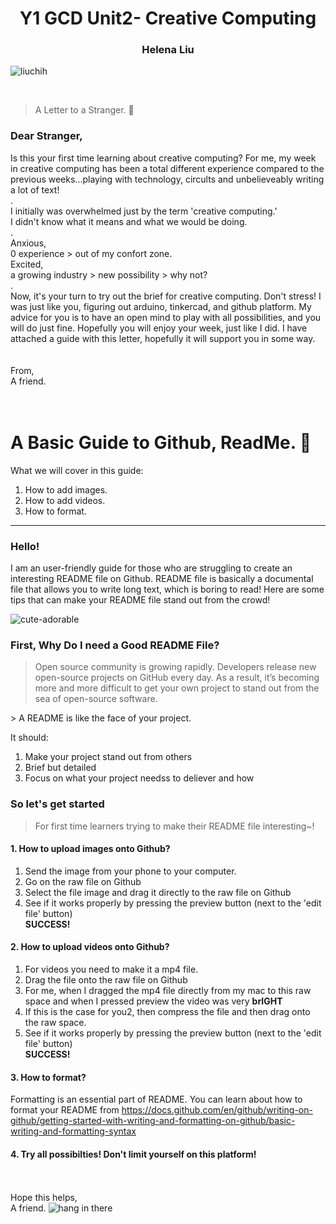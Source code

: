 <h1 align="center">Y1 GCD Unit2- Creative Computing</h1>
<h3 align="center">Helena Liu</h3>

<p align="left"> <img src="https://komarev.com/ghpvc/?username=liuchih&label=Profile%20views&color=0e75b6&style=flat" alt="liuchih" /> </p> <br>

>A Letter to a Stranger. 💌 

### Dear Stranger, <br>
Is this your first time learning about creative computing? For me, my week in creative computing has been a total different experience 
compared to the previous weeks...playing with technology, circults and unbelieveably writing a lot of text! 
<br>.<br>
I initially was overwhelmed just by the term 'creative computing.' <br>
I didn't know what it means and what we would be doing. <br>
.<br>
Anxious, <br>
0 experience > out of my confort zone. <br>
Excited, <br>
a growing industry > new possibility > why not? <br>
.<br>
Now, it's your turn to try out the brief for creative computing. 
Don't stress! I was just like you, figuring out arduino, tinkercad, and github platform. My advice for you is to have an open mind to play with all possibilities, and you will do just fine.
Hopefully you will enjoy your week, just like I did. I have attached a guide with this letter, hopefully it will support you in some way. <br>
<br> <br>
From, <br>
A friend.
<br><br><br>

# A Basic Guide to Github, ReadMe. 📕

What we will cover in this guide:
1. How to add images.
2. How to add videos. 
3. How to format.
 -------------------------------------------------------------------------------------
### Hello! <br>
I am an user-friendly guide for those who are struggling to create an interesting README file on Github. README file is basically a documental file that allows you to write long text, which is boring to read! Here are some tips that can make your README file stand out from the crowd! 
<br>

![cute-adorable](https://user-images.githubusercontent.com/94369439/142632896-8dd14d83-854a-498f-b3f3-5021d7867270.gif)


### First, Why Do I need a Good README File? <br> 

> Open source community is growing rapidly. Developers release new open-source projects on GitHub every day. As a result, it’s becoming more and more difficult to get your own project to stand out from the sea of open-source software. <br> 
<p> 
> A README is like the face of your project. <br>

It should: 
1. Make your project stand out from others
2. Brief but detailed
3. Focus on what your project needss to deliever and how 
 
### So let's get started <br>
> For first time learners trying to make their README file interesting~! 
#### 1. How to upload images onto Github?
1. Send the image from your phone to your computer.<br>
2. Go on the raw file on Github <br>
3. Select the file image and drag it directly to the raw file on Github <br>
4. See if it works properly by pressing the preview button (next to the 'edit file' button) <br>
<strong> SUCCESS! </strong>
 
#### 2. How to upload videos onto Github?
1. For videos you need to make it a mp4 file.<br>  
2. Drag the file onto the raw file on Github <br>
3. For me, when I dragged the mp4 file directly from my mac to this raw space and when I pressed preview the video was very <strong> brIGHT </strong> <br>
4. If this is the case for you2, then compress the file and then drag onto the raw space. 
5. See if it works properly by pressing the preview button (next to the 'edit file' button) <br>
<strong> SUCCESS! </strong>

#### 3. How to format?
Formatting is an essential part of README. You can learn about how to format your README from https://docs.github.com/en/github/writing-on-github/getting-started-with-writing-and-formatting-on-github/basic-writing-and-formatting-syntax

#### 4. Try all possibilties! Don't limit yourself on this platform! 
<br><br>
Hope this helps,<br>
A friend. 
![hang in there](https://user-images.githubusercontent.com/94369439/142633077-7178f0e6-1533-444c-9278-45e2c71b7fd3.gif)
